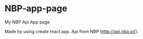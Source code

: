 # NBP-app-page
My NBP Api App page

Made by using create react app. Api from NBP (http://api.nbp.pl/).
